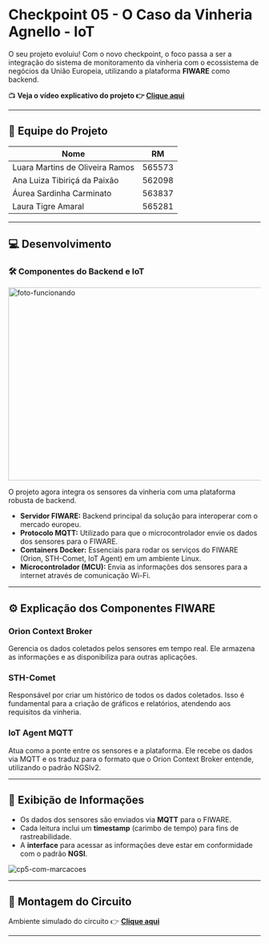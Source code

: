 # Checkpoint 05 - O Caso da Vinheria Agnello - IoT

O seu projeto evoluiu! Com o novo checkpoint, o foco passa a ser a integração do sistema de monitoramento da vinheria com o ecossistema de negócios da União Europeia, utilizando a plataforma **FIWARE** como backend.

📺 **Veja o vídeo explicativo do projeto 👉 [**Clique aqui**](https://youtu.be/G4d_9oMqOck)**

---

## 👥 Equipe do Projeto

| Nome | RM |
|---|---|
| Luara Martins de Oliveira Ramos | 565573 | rm565573@fiap.com.br |
| Ana Luiza Tibiriçá da Paixão | 562098 |
| Áurea Sardinha Carminato | 563837 | 
| Laura Tigre Amaral | 565281 | 

---

## 💻 Desenvolvimento

### 🛠️ Componentes do Backend e IoT

<img width="761" height="386" alt="foto-funcionando" src="https://github.com/user-attachments/assets/5bb7d7c9-b43b-4f0d-b13c-c0154178aeb7" />

O projeto agora integra os sensores da vinheria com uma plataforma robusta de backend.

- **Servidor FIWARE:** Backend principal da solução para interoperar com o mercado europeu.
- **Protocolo MQTT:** Utilizado para que o microcontrolador envie os dados dos sensores para o FIWARE.
- **Containers Docker:** Essenciais para rodar os serviços do FIWARE (Orion, STH-Comet, IoT Agent) em um ambiente Linux.
- **Microcontrolador (MCU):** Envia as informações dos sensores para a internet através de comunicação Wi-Fi.

---

## ⚙️ Explicação dos Componentes FIWARE


### Orion Context Broker
Gerencia os dados coletados pelos sensores em tempo real. Ele armazena as informações e as disponibiliza para outras aplicações.

### STH-Comet
Responsável por criar um histórico de todos os dados coletados. Isso é fundamental para a criação de gráficos e relatórios, atendendo aos requisitos da vinheria.

### IoT Agent MQTT
Atua como a ponte entre os sensores e a plataforma. Ele recebe os dados via MQTT e os traduz para o formato que o Orion Context Broker entende, utilizando o padrão NGSIv2.

---

## 🔁 Exibição de Informações

- Os dados dos sensores são enviados via **MQTT** para o FIWARE.
- Cada leitura inclui um **timestamp** (carimbo de tempo) para fins de rastreabilidade.
- A **interface** para acessar as informações deve estar em conformidade com o padrão **NGSI**.


![cp5-com-marcacoes](https://github.com/user-attachments/assets/f4a4a1f3-e8d8-447d-89ee-fbca1bc984a2)


---

## 🧪 Montagem do Circuito

Ambiente simulado do circuito 👉 [**Clique aqui**](https://wokwi.com/projects/445727083671548929)

---







